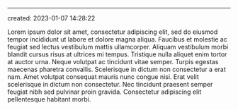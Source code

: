 ---
created: 2023-01-07 14:28:22

Lorem ipsum dolor sit amet, consectetur adipiscing elit, sed do eiusmod tempor incididunt ut labore et dolore magna aliqua. Faucibus et molestie ac feugiat sed lectus vestibulum mattis ullamcorper. Aliquam vestibulum morbi blandit cursus risus at ultrices mi tempus. Tristique nulla aliquet enim tortor at auctor urna. Neque volutpat ac tincidunt vitae semper. Turpis egestas maecenas pharetra convallis. Scelerisque in dictum non consectetur a erat nam. Amet volutpat consequat mauris nunc congue nisi. Erat velit scelerisque in dictum non consectetur. Nec tincidunt praesent semper feugiat nibh sed pulvinar proin gravida. Consectetur adipiscing elit pellentesque habitant morbi.

